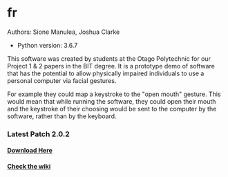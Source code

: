 # fr
Authors: Sione Manulea, Joshua Clarke
- Python version: 3.6.7

This software was created by students at the Otago Polytechnic for our Project 1 & 2 papers in the BIT degree. It is a prototype demo of software that has the potential to allow physically impaired individuals to use a personal computer via facial gestures.

For example they could map a keystroke to the "open mouth" gesture. This would mean that while running the software, they could open their mouth and the keystroke of their choosing would be sent to the computer by the software, rather than by the keyboard.


### Latest Patch 2.0.2
#### [Download Here](https://github.com/accessibilitysoftwarehub/FaceSwitch2/releases/tag/2.0.2)

#### [Check the wiki](https://github.com/accessibilitysoftwarehub/FaceSwitch2/wiki)
